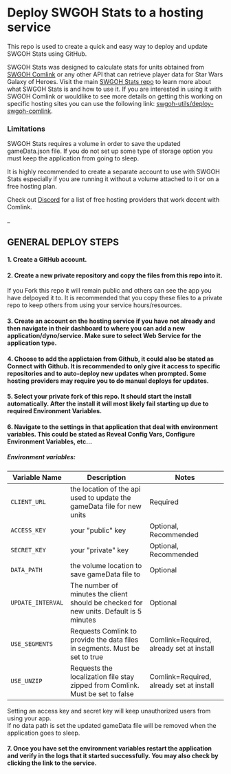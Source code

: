 # Deploy SWGOH Stats to a hosting service
This repo is used to create a quick and easy way to deploy and update SWGOH Stats using GitHub.

SWGOH Stats was designed to calculate stats for units obtained from [SWGOH Comlink](https://github.com/swgoh-utils/swgoh-comlink) or any other API that can retrieve player data for Star Wars Galaxy of Heroes. Visit the main [SWGOH Stats repo](https://github.com/swgoh-utils/swgoh-stats) to learn more about what SWGOH Stats is and how to use it. If you are interested in using it with SWGOH Comlink or wouldlike to see more details on getting this working on specific hosting sites you can use the following link: [swgoh-utils/deploy-swgoh-comlink](https://github.com/swgoh-utils/deploy-swgoh-comlink).

### Limitations
SWGOH Stats requires a volume in order to save the updated gameData.json file. If you do not set up some type of storage option you must keep the application from going to sleep. 

It is highly recommended to create a separate account to use with SWGOH Stats especially if you are running it without a volume attached to it or on a free hosting plan.

Check out [Discord](https://discord.gg/Kwnrfwu2NP) for a list of free hosting providers that work decent with Comlink.

_
## GENERAL DEPLOY STEPS
#### 1. Create a GitHub account.

#### 2. Create a new private repository and copy the files from this repo into it.
If you Fork this repo it will remain public and others can see the app you have delpoyed it to. It is recommended that you copy these files to a private repo to keep others from using your service hours/resources.

#### 3. Create an account on the hosting service if you have not already and then navigate in their dashboard to where you can add a new application/dyno/service. Make sure to select Web Service for the application type.

#### 4. Choose to add the applictaion from Github, it could also be stated as Connect with Github. It is recommended to only give it access to specific repositories and to auto-deploy new updates when prompted. Some hosting providers may require you to do manual deploys for updates.

#### 5. Select your private fork of this repo. It should start the install automatically. After the install it will most likely fail starting up due to required Environment Variables.

#### 6. Navigate to the settings in that application that deal with environment variables. This could be stated as Reveal Config Vars, Configure Environment Variables, etc... 

##### Environment variables:
|Variable Name| Description                             | Notes |
|-------------|-----------------------------------------|------ |
|`CLIENT_URL` | the location of the api used to update the gameData file for new units  | Required |
|`ACCESS_KEY`| your "public" key | Optional, Recommended |
|`SECRET_KEY` | your "private" key | Optional, Recommended |
|`DATA_PATH` | the volume location to save gameData file to | Optional |
|`UPDATE_INTERVAL`| The number of minutes the client should be checked for new units. Default is 5 minutes | Optional |
|`USE_SEGMENTS` | Requests Comlink to provide the data files in segments. Must be set to true | Comlink=Required, already set at install |
|`USE_UNZIP` | Requests the localization file stay zipped from Comlink. Must be set to false | Comlink=Required, already set at install |

Setting an access key and secret key will keep unauthorized users from using your app.\
If no data path is set the updated gameData file will be removed when the application goes to sleep.

#### 7. Once you have set the environment variables restart the application and verify in the logs that it started successfully. You may also check by clicking the link to the service.
